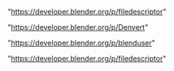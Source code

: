 "https://developer.blender.org/p/filedescriptor"

 
"https://developer.blender.org/p/Denvert"


"https://developer.blender.org/p/blenduser"


"https://developer.blender.org/p/filedescriptor"


 
